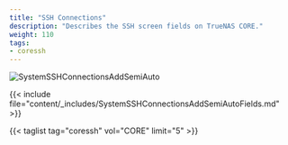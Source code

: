 ```yaml
---
title: "SSH Connections"
description: "Describes the SSH screen fields on TrueNAS CORE."
weight: 110
tags:
- coressh
---
```


![SystemSSHConnectionsAddSemiAuto](/images/CORE/System/SystemSSHConnectionsAddSemiAuto.png "Semi-Auto Connection")

{{< include file="content/_includes/SystemSSHConnectionsAddSemiAutoFields.md" >}}

{{< taglist tag="coressh" vol="CORE" limit="5" >}}
